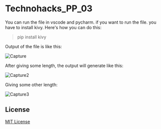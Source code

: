 # Technohacks_PP_03

You can run the file in vscode and pycharm.
if you want to run the file.
you have to install kivy. Here's how you can do this:
> pip install kivy

Output of the file is like this:

![Capture](https://github.com/dawoodkhatri1/Technohacks_PP_03/assets/136968266/41915eda-7461-42fe-997f-d4252f169c4f)

After giving some length, the output will generate like this:

![Capture2](https://github.com/dawoodkhatri1/Technohacks_PP_03/assets/136968266/66533ff2-0a4c-4e13-a1d6-e2b257bd589c)

Giving some other length:

![Capture3](https://github.com/dawoodkhatri1/Technohacks_PP_03/assets/136968266/73003853-4408-4b71-8a3c-cb1c9763d044)
 
## License

[MIT License](LICENSE)
